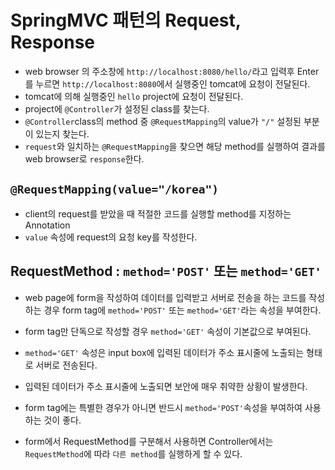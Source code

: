 # SpringMVC 패턴의 Request, Response
* web browser 의 주소창에 ```http://localhost:8080/hello/```라고 입력후 Enter를 누르면 ```http://localhost:8080```에서 실행중인 tomcat에 요청이 전달된다. 
* tomcat에 의해 실행중인 ```hello``` project에 요청이 전달된다.
* project에 ```@Controller```가 설정된 class를 찾는다.
* ```@Controller```class의 method 중 ```@RequestMapping```의 value가 ```"/"``` 설정된 부분이 있는지 찾는다.
* ```request```와 일치하는 ```@RequestMapping```을 찾으면 해당 method를 실행하여 결과를 web browser로 ```response```한다.

## ```@RequestMapping(value="/korea")```
* client의 request를 받았을 때 적절한 코드를 실행할 method를 지정하는 Annotation
* ```value``` 속성에 request의 요청 key를 작성한다.

## RequestMethod : ```method='POST'``` 또는 ```method='GET'```
* web page에 form을 작성하여 데이터를 입력받고 서버로 전송을 하는 코드를 작성하는 경우 form tag에 ```method='POST'``` 또는 ```method='GET'```라는 속성을 부여한다.
* form tag만 단독으로 작성할 경우 ```method='GET'``` 속성이 기본값으로 부여된다.
* ```method='GET'``` 속성은 input box에 입력된 데이터가 주소 표시줄에 노출되는 형태로 서버로 전송된다.
* 입력된 데이터가 주소 표시줄에 노출되면 보안에 매우 취약한 상황이 발생한다.
* form tag에는 특별한 경우가 아니면 반드시 ```method='POST'```속성을 부여하여 사용하는 것이 좋다.

* form에서 RequestMethod를 구분해서 사용하면 Controller에서는 ```RequestMethod```에 따라 ```다른 method```를 실행하게 할 수 있다.
